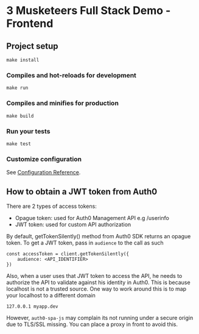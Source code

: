 #  3 Musketeers Full Stack Demo - Frontend

## Project setup
```
make install
```

### Compiles and hot-reloads for development
```
make run
```

### Compiles and minifies for production
```
make build
```

### Run your tests
```
make test
```

### Customize configuration
See [Configuration Reference](https://cli.vuejs.org/config/).

## How to obtain a JWT token from Auth0

There are 2 types of access tokens:
* Opague token: used for Auth0 Management API e.g /userinfo
* JWT token: used for custom API authorization

By default, getTokenSilently() method from Auth0 SDK returns an opague token. To get a JWT token, pass in `audience` to the call as such

```
const accessToken = client.getTokenSilently({
    audience: <API_IDENTIFIER>
})
```

Also, when a user uses that JWT token to access the API, he needs to authorize the API to validate against his identity in Auth0. This is because localhost is not a trusted source. One way to work around this is to map your localhost to a different domain
```
127.0.0.1 myapp.dev
```

However, `auth0-spa-js` may complain its not running under a secure origin due to TLS/SSL missing. You can place a proxy in front to avoid this.
